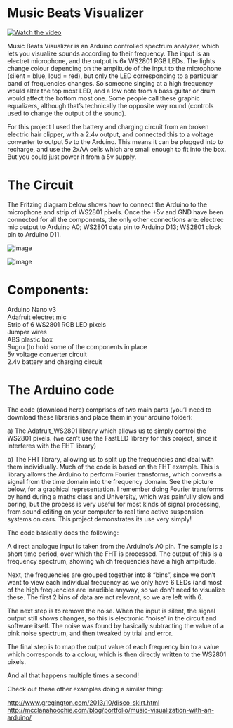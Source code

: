 # Music Beats Visualizer  

[![Watch the video](https://img.youtube.com/vi/Z6_ZOeCxiik/maxresdefault.jpg)](https://www.youtube.com/watch?v=Z6_ZOeCxiik)

Music Beats Visualizer is an Arduino controlled spectrum analyzer, which lets you visualize sounds according to their frequency. The input is an electret microphone, and the output is 6x WS2801 RGB LEDs. The lights change colour depending on the amplitude of the input to the microphone (silent = blue, loud = red), but only the LED corresponding to a particular band of frequencies changes. So someone singing at a high frequency would alter the top most LED, and a low note from a bass guitar or drum would affect the bottom most one. Some people call these graphic equalizers, although that’s technically the opposite way round (controls used to change the output of the sound).  

For this project I used the battery and charging circuit from an broken electric hair clipper, with a 2.4v output, and connected this to a voltage converter to output 5v to the Arduino. This means it can be plugged into to recharge, and use the 2xAA cells which are small enough to fit into the box. But you could just power it from a 5v supply.  

 
# The Circuit  

The Fritzing diagram below shows how to connect the Arduino to the microphone and strip of WS2801 pixels. Once the +5v and GND have been connected for all the components, the only other connections are: electrec mic output to Arduino A0; WS2801 data pin to Arduino D13; WS2801 clock pin to Arduino D11.  

![image](https://andypi.co.uk/wp-content/uploads/2015/11/backwithchrager-768x576.jpg)

![image](https://andypi.co.uk/wp-content/uploads/2015/11/MusicSpectrumCircuit_schem-768x608.png)

# Components:  

Arduino Nano v3  
Adafruit electret mic  
Strip of 6 WS2801 RGB LED pixels  
Jumper wires  
ABS plastic box  
Sugru (to hold some of the components in place  
5v voltage converter circuit  
2.4v battery and charging circuit  


# The Arduino code  

The code (download here) comprises of two main parts (you’ll need to download these libraries and place them in your arduino folder):  

a) The Adafruit_WS2801 library which allows us to simply control the WS2801 pixels. (we can’t use the FastLED library for this project, since it interferes with the FHT library)  

b) The FHT library, allowing us to split up the frequencies and deal with them individually. Much of the code is based on the FHT example. This is library allows the Arduino to perform Fourier transforms, which converts a signal from the time domain into the frequency domain. See the picture below, for a graphical representation. I remember doing Fourier transforms by hand during a maths class and University, which was painfully slow and boring, but the process is very useful for most kinds of signal processing, from sound editing on your computer to real time active suspension systems on cars. This project demonstrates its use very simply!  

The code basically does the following:  

A direct analogue input is taken from the Arduino’s A0 pin. The sample is a short time period, over which the FHT is processed. The output of this is a frequency spectrum, showing which frequencies have a high amplitude.  

Next, the frequencies are grouped together into 8 “bins”, since we don’t want to view each individual frequency as we only have 6 LEDs (and most of the high frequencies are inaudible anyway, so we don’t need to visualize these. The first 2 bins of data are not relevant, so we are left with 6.  

The next step is to remove the noise. When the input is silent, the signal output still shows changes, so this is electronic “noise” in the circuit and software itself. The noise was found by basically subtracting the value of a pink noise spectrum, and then tweaked by trial and error.  

The final step is to map the output value of each frequency bin to a value which corresponds to a colour, which is then directly written to the WS2801 pixels.  

And all that happens multiple times a second!  

Check out these other examples doing a similar thing:  

http://www.gregington.com/2013/10/disco-skirt.html
http://mcclanahoochie.com/blog/portfolio/music-visualization-with-an-arduino/
